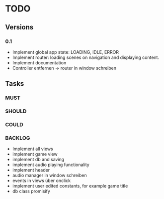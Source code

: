# TODO

## Versions

### 0.1

- Implement global app state: LOADING, IDLE, ERROR
- Implement router: loading scenes on navigation and displaying content.
- Implement documentation
- Controller entfernen -> router in window schreiben

## Tasks

### MUST

### SHOULD

### COULD

### BACKLOG

- Implement all views
- implement game view
- implement db and saving
- implement audio playing functionality
- implement header
- audio manager in window schreiben
- events in views über onclick
- implement user edited constants, for example game title
- db class promisify
